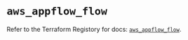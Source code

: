 # `aws_appflow_flow`

Refer to the Terraform Registory for docs: [`aws_appflow_flow`](https://registry.terraform.io/providers/hashicorp/aws/4.67.0/docs/resources/appflow_flow).
